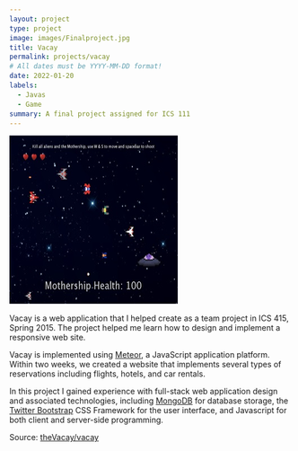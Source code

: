 ```yaml
---
layout: project
type: project
image: images/Finalproject.jpg
title: Vacay
permalink: projects/vacay
# All dates must be YYYY-MM-DD format!
date: 2022-01-20
labels:
  - Javas
  - Game
summary: A final project assigned for ICS 111
---
```


<img class="ui medium right floated rounded image" src="../images/Finalproject.jpg">

Vacay is a web application that I helped create as a team project in ICS 415, Spring 2015. The project helped me learn how to design and implement a responsive web site.

Vacay is implemented using [Meteor](http://meteor.com), a JavaScript application platform. Within two weeks, we created a website that implements several types of reservations including flights, hotels, and car rentals.

In this project I gained experience with full-stack web application design and associated technologies, including [MongoDB](http://mongodb.com) for database storage, the [Twitter Bootstrap](http://getbootstrap.com/) CSS Framework for the user interface, and Javascript for both client and server-side programming. 
 
Source: <a href="https://github.com/theVacay/vacay"><i class="large github icon"></i>theVacay/vacay</a>
